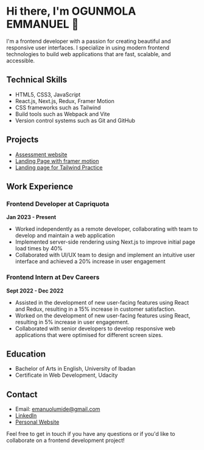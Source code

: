 <!---
- 👋 Hi, I’m Emmanuel
- 👀 I’m interested in Web Development, The British Accent, Football, Movies, Academics, Food...
- 🌱 I’m currently learning React
- 💞️ I’m looking to collaborate on Frontend Projects
- 📫 How to reach me 
                  mail     - emanuolumide@gmail.com
                  twitter  - https://twitter.com/its_GODwithMe
                  linkedIn - https://www.linkedin.com/in/emmanuel-ogunmola-a5007a1a6/
--->  

<!---
OGEmanuel/OGEmanuel is a ✨ special ✨ repository because its `README.md` (this file) appears on your GitHub profile.
You can click the Preview link to take a look at your changes.
--->
# Hi there, I'm OGUNMOLA EMMANUEL 👋

I'm a frontend developer with a passion for creating beautiful and responsive user interfaces. I specialize in using modern frontend technologies to build web applications that are fast, scalable, and accessible.

## Technical Skills

* HTML5, CSS3, JavaScript
* React.js, Next.js, Redux, Framer Motion
* CSS frameworks such as Tailwind
* Build tools such as Webpack and Vite
* Version control systems such as Git and GitHub

## Projects
* [Assessment website](https://devcareer-assessment.netlify.app/)
* [Landing Page with framer motion](https://zeeh-interview-project-by-emmanuel.vercel.app/)
* [Landing page for Tailwind Practice](https://personarise-project.netlify.app/)
<!---
* [Project 1]: A web application built with React.js that allows users to search for and save their favorite recipes.
* Project 2: A responsive e-commerce website built with Vue.js and Bootstrap.
* Project 3: A single-page application built with React.js and Material UI that displays real-time data from a weather API.
--->
## Work Experience

### Frontend Developer at Capriquota

**Jan 2023 - Present**

* Worked independently as a remote developer, collaborating with team to develop and maintain a web application
* Implemented server-side rendering using Next.js to improve initial page load times by 40%
* Collaborated with UI/UX team to design and implement an intuitive user interface and achieved a 20% increase in user engagement 


### Frontend Intern at Dev Careers

**Sept 2022 - Dec 2022**

* Assisted in the development of new user-facing features using React and Redux, resulting in a 15% increase in customer satisfaction.
* Worked on the development of new user-facing features using React, resulting in 5% increase in user engagement.
* Collaborated with senior developers to develop responsive web applications that were optimised for different screen sizes. 


## Education

* Bachelor of Arts in English, University of Ibadan
* Certificate in Web Development, Udacity

## Contact

* Email: emanuolumide@gmail.com
* [LinkedIn](https://www.linkedin.com/in/emmanuel-ogunmola-a5007a1a6/)
* [Personal Website](https://emanueldev.netlify.app/)

Feel free to get in touch if you have any questions or if you'd like to collaborate on a frontend development project!
